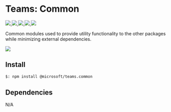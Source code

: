 # Teams: Common

<p>
    <a href="https://www.npmjs.com/package/@microsoft/teams.common" target="_blank">
        <img src="https://img.shields.io/npm/v/@microsoft/teams.common/preview" />
    </a>
    <a href="https://www.npmjs.com/package/@microsoft/teams.common?activeTab=code" target="_blank">
        <img src="https://img.shields.io/bundlephobia/min/@microsoft/teams.common" />
    </a>
    <a href="https://www.npmjs.com/package/@microsoft/teams.common?activeTab=dependencies" target="_blank">
        <img src="https://img.shields.io/librariesio/release/npm/@microsoft/teams.common" />
    </a>
    <a href="https://www.npmjs.com/package/@microsoft/teams.common" target="_blank">
        <img src="https://img.shields.io/npm/dw/@microsoft/teams.common" />
    </a>
    <a href="https://microsoft.github.io/teams-ai" target="_blank">
        <img src="https://img.shields.io/badge/📖 docs-open-blue" />
    </a>
</p>

Common modules used to provide utility functionality to the other packages while
minimizing external dependencies.

<a href="https://microsoft.github.io/teams-ai" target="_blank">
    <img src="https://img.shields.io/badge/📖 Getting Started-blue?style=for-the-badge" />
</a>

## Install

```bash
$: npm install @microsoft/teams.common
```

## Dependencies

N/A

